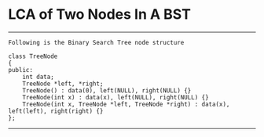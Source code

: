 # LCA of Two Nodes In A BST

***********************************************************
    Following is the Binary Search Tree node structure

    class TreeNode
    {
    public:
        int data;
        TreeNode *left, *right;
        TreeNode() : data(0), left(NULL), right(NULL) {}
        TreeNode(int x) : data(x), left(NULL), right(NULL) {}
        TreeNode(int x, TreeNode *left, TreeNode *right) : data(x), left(left), right(right) {}
    };

***********************************************************